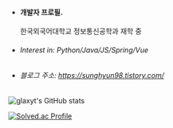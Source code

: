 - #### 개발자 프로필.
  한국외국어대학교 정보통신공학과 재학 중
  
- ###### Interest in: Python/Java/JS/Spring/Vue

- ###### 블로그 주소: https://sunghyun98.tistory.com/


![glaxyt's GitHub stats](https://github-readme-stats.vercel.app/api?username=glaxyt&show_icons=true&theme=shades-of-purple)

[![Solved.ac Profile](http://mazassumnida.wtf/api/v2/generate_badge?boj=glaxyt)](https://solved.ac/glaxyt/)
<!---
glaxyt/glaxyt is a ✨ special ✨ repository because its `README.md` (this file) appears on your GitHub profile.
You can click the Preview link to take a look at your changes.
--->

